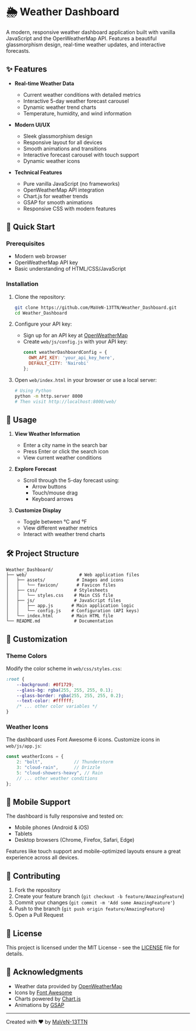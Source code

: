 # 🌦️ Weather Dashboard

A modern, responsive weather dashboard application built with vanilla JavaScript and the OpenWeatherMap API. Features a beautiful glassmorphism design, real-time weather updates, and interactive forecasts.

## ✨ Features

- **Real-time Weather Data**
  - Current weather conditions with detailed metrics
  - Interactive 5-day weather forecast carousel
  - Dynamic weather trend charts
  - Temperature, humidity, and wind information

- **Modern UI/UX**
  - Sleek glassmorphism design
  - Responsive layout for all devices
  - Smooth animations and transitions
  - Interactive forecast carousel with touch support
  - Dynamic weather icons

- **Technical Features**
  - Pure vanilla JavaScript (no frameworks)
  - OpenWeatherMap API integration
  - Chart.js for weather trends
  - GSAP for smooth animations
  - Responsive CSS with modern features

## 🚀 Quick Start

### Prerequisites

- Modern web browser
- OpenWeatherMap API key
- Basic understanding of HTML/CSS/JavaScript

### Installation

1. Clone the repository:
   ```bash
   git clone https://github.com/MaVeN-13TTN/Weather_Dashboard.git
   cd Weather_Dashboard
   ```

2. Configure your API key:
   - Sign up for an API key at [OpenWeatherMap](https://openweathermap.org/api)
   - Create `web/js/config.js` with your API key:
     ```javascript
     const weatherDashboardConfig = {
       OWM_API_KEY: 'your_api_key_here',
       DEFAULT_CITY: 'Nairobi'
     };
     ```

3. Open `web/index.html` in your browser or use a local server:
   ```bash
   # Using Python
   python -m http.server 8000
   # Then visit http://localhost:8000/web/
   ```

## 🎯 Usage

1. **View Weather Information**
   - Enter a city name in the search bar
   - Press Enter or click the search icon
   - View current weather conditions

2. **Explore Forecast**
   - Scroll through the 5-day forecast using:
     - Arrow buttons
     - Touch/mouse drag
     - Keyboard arrows

3. **Customize Display**
   - Toggle between °C and °F
   - View different weather metrics
   - Interact with weather trend charts

## 🛠️ Project Structure

```
Weather_Dashboard/
├── web/                    # Web application files
│   ├── assets/            # Images and icons
│   │   └── favicon/       # Favicon files
│   ├── css/              # Stylesheets
│   │   └── styles.css    # Main CSS file
│   ├── js/               # JavaScript files
│   │   ├── app.js       # Main application logic
│   │   └── config.js    # Configuration (API keys)
│   └── index.html       # Main HTML file
└── README.md             # Documentation
```

## 🎨 Customization

### Theme Colors
Modify the color scheme in `web/css/styles.css`:
```css
:root {
    --background: #0f1729;
    --glass-bg: rgba(255, 255, 255, 0.1);
    --glass-border: rgba(255, 255, 255, 0.2);
    --text-color: #ffffff;
    /* ... other color variables */
}
```

### Weather Icons
The dashboard uses Font Awesome 6 icons. Customize icons in `web/js/app.js`:
```javascript
const weatherIcons = {
    2: "bolt",            // Thunderstorm
    3: "cloud-rain",      // Drizzle
    5: "cloud-showers-heavy", // Rain
    // ... other weather conditions
};
```

## 📱 Mobile Support

The dashboard is fully responsive and tested on:
- Mobile phones (Android & iOS)
- Tablets
- Desktop browsers (Chrome, Firefox, Safari, Edge)

Features like touch support and mobile-optimized layouts ensure a great experience across all devices.

## 🤝 Contributing

1. Fork the repository
2. Create your feature branch (`git checkout -b feature/AmazingFeature`)
3. Commit your changes (`git commit -m 'Add some AmazingFeature'`)
4. Push to the branch (`git push origin feature/AmazingFeature`)
5. Open a Pull Request

## 📄 License

This project is licensed under the MIT License - see the [LICENSE](LICENSE) file for details.

## 🙏 Acknowledgments

- Weather data provided by [OpenWeatherMap](https://openweathermap.org/)
- Icons by [Font Awesome](https://fontawesome.com/)
- Charts powered by [Chart.js](https://www.chartjs.org/)
- Animations by [GSAP](https://greensock.com/gsap/)

---
Created with ❤️ by [MaVeN-13TTN](https://github.com/MaVeN-13TTN)
